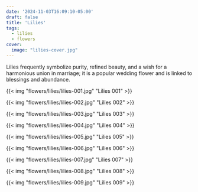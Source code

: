 ```yaml
---
date: '2024-11-03T16:09:10-05:00'
draft: false
title: 'Lilies'
tags:
  - lilies
  - flowers
cover:
  image: "lilies-cover.jpg"
---
```


Lilies frequently symbolize purity, refined beauty, and a wish for a harmonious union in marriage; it is a popular wedding flower and is linked to blessings and abundance.


{{< img "flowers/lilies/lilies-001.jpg" "Lilies 001" >}}

{{< img "flowers/lilies/lilies-002.jpg" "Lilies 002" >}}

{{< img "flowers/lilies/lilies-003.jpg" "Lilies 003" >}}

{{< img "flowers/lilies/lilies-004.jpg" "Lilies 004" >}}

{{< img "flowers/lilies/lilies-005.jpg" "Lilies 005" >}}

{{< img "flowers/lilies/lilies-006.jpg" "Lilies 006" >}}

{{< img "flowers/lilies/lilies-007.jpg" "Lilies 007" >}}

{{< img "flowers/lilies/lilies-008.jpg" "Lilies 008" >}}

{{< img "flowers/lilies/lilies-009.jpg" "Lilies 009" >}}